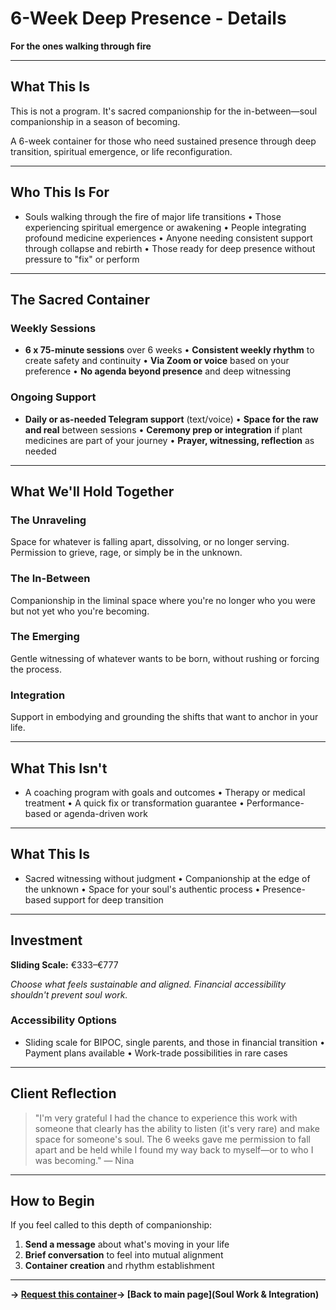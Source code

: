 # 6-Week Deep Presence - Details

**For the ones walking through fire**

---

## What This Is

This is not a program. It's sacred companionship for the in-between—soul companionship in a season of becoming.

A 6-week container for those who need sustained presence through deep transition, spiritual emergence, or life reconfiguration.

---

## Who This Is For

- Souls walking through the fire of major life transitions
• Those experiencing spiritual emergence or awakening
• People integrating profound medicine experiences
• Anyone needing consistent support through collapse and rebirth
• Those ready for deep presence without pressure to "fix" or perform

---

## The Sacred Container

### Weekly Sessions

- **6 x 75-minute sessions** over 6 weeks
• **Consistent weekly rhythm** to create safety and continuity
• **Via Zoom or voice** based on your preference
• **No agenda beyond presence** and deep witnessing

### Ongoing Support

- **Daily or as-needed Telegram support** (text/voice)
• **Space for the raw and real** between sessions
• **Ceremony prep or integration** if plant medicines are part of your journey
• **Prayer, witnessing, reflection** as needed

---

## What We'll Hold Together

### The Unraveling

Space for whatever is falling apart, dissolving, or no longer serving. Permission to grieve, rage, or simply be in the unknown.

### The In-Between

Companionship in the liminal space where you're no longer who you were but not yet who you're becoming.

### The Emerging

Gentle witnessing of whatever wants to be born, without rushing or forcing the process.

### Integration

Support in embodying and grounding the shifts that want to anchor in your life.

---

## What This Isn't

- A coaching program with goals and outcomes
• Therapy or medical treatment
• A quick fix or transformation guarantee
• Performance-based or agenda-driven work

---

## What This Is

- Sacred witnessing without judgment
• Companionship at the edge of the unknown
• Space for your soul's authentic process
• Presence-based support for deep transition

---

## Investment

**Sliding Scale:** €333–€777

*Choose what feels sustainable and aligned. Financial accessibility shouldn't prevent soul work.*

### Accessibility Options

- Sliding scale for BIPOC, single parents, and those in financial transition
• Payment plans available
• Work-trade possibilities in rare cases

---

## Client Reflection

> "I'm very grateful I had the chance to experience this work with someone that clearly has the ability to listen (it's very rare) and make space for someone's soul. The 6 weeks gave me permission to fall apart and be held while I found my way back to myself—or to who I was becoming." — Nina
> 

---

## How to Begin

If you feel called to this depth of companionship:

1. **Send a message** about what's moving in your life
2. **Brief conversation** to feel into mutual alignment
3. **Container creation** and rhythm establishment

---

**→ [Request this container](mailto:your-email)→ [Back to main page](Soul Work & Integration)**